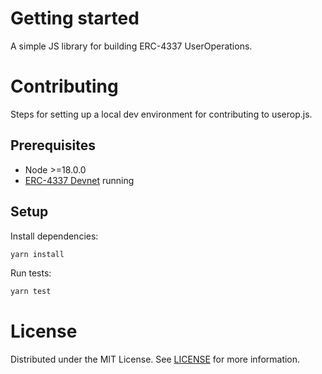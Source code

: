 # Getting started

A simple JS library for building ERC-4337 UserOperations.

# Contributing

Steps for setting up a local dev environment for contributing to userop.js.

## Prerequisites

- Node >=18.0.0
- [ERC-4337 Devnet](https://github.com/MyPallet-org/erc-4337-devnet) running

## Setup

Install dependencies:

```bash
yarn install
```

Run tests:

```bash
yarn test
```

# License

Distributed under the MIT License. See [LICENSE](./LICENSE) for more information.
